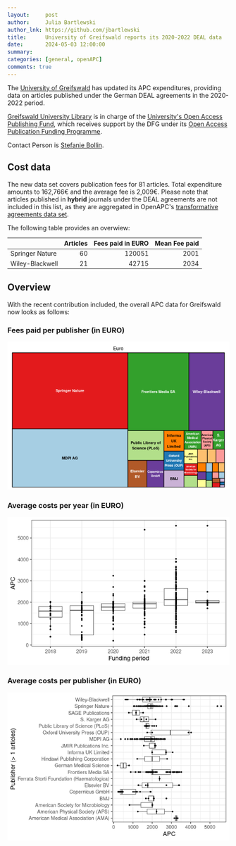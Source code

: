 ```yaml
---
layout:     post
author:     Julia Bartlewski
author_lnk: https://github.com/jbartlewski
title:      University of Greifswald reports its 2020-2022 DEAL data
date:       2024-05-03 12:00:00
summary:    
categories: [general, openAPC]
comments: true
---
```





The [University of Greifswald](https://www.uni-greifswald.de/en/) has updated its APC expenditures, providing data on articles published under the German DEAL agreements in the 2020-2022 period.

[Greifswald University Library](https://ub.uni-greifswald.de/en/library/) is in charge of the [University's Open Access Publishing Fund](https://ub.uni-greifswald.de/en/service/for-academics/open-access/funding/funding-open-access-gold/), which receives support by the DFG under its [Open Access Publication Funding Programme](https://www.dfg.de/en/research_funding/programmes/infrastructure/lis/open_access/infrastructure_funding/).

Contact Person is [Stefanie Bollin](mailto:ub_openaccess@uni-greifswald.de).

## Cost data




The new data set covers publication fees for 81 articles. Total expenditure amounts to 162,766€ and the average fee is 2,009€. Please note that articles published in **hybrid** journals under the DEAL agreements are not included in this list, as they are aggregated in OpenAPC's [transformative agreements data set](https://github.com/OpenAPC/openapc-de/tree/master/data/transformative_agreements).

The following table provides an overwiew:



|                | Articles| Fees paid in EURO| Mean Fee paid|
|:---------------|--------:|-----------------:|-------------:|
|Springer Nature |       60|            120051|          2001|
|Wiley-Blackwell |       21|             42715|          2034|



## Overview

With the recent contribution included, the overall APC data for Greifswald now looks as follows:

### Fees paid per publisher (in EURO)

![plot of chunk tree_greifswald_2024_05_03_full](/figure/tree_greifswald_2024_05_03_full-1.png)

###  Average costs per year (in EURO)

![plot of chunk box_greifswald_2024_05_03_year_full](/figure/box_greifswald_2024_05_03_year_full-1.png)

###  Average costs per publisher (in EURO)

![plot of chunk box_greifswald_2024_05_03_publisher_full](/figure/box_greifswald_2024_05_03_publisher_full-1.png)
